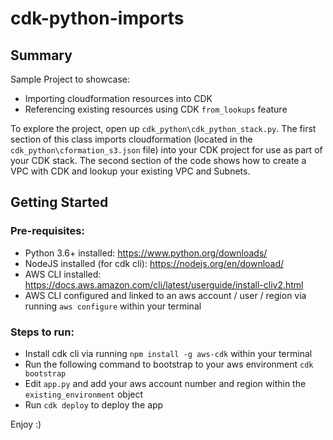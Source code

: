 # cdk-python-imports

## Summary
Sample Project to showcase:

* Importing cloudformation resources into CDK
* Referencing existing resources using CDK `from_lookups` feature

To explore the project, open up ```cdk_python\cdk_python_stack.py```. 
The first section of this class imports cloudformation (located in the ```cdk_python\cformation_s3.json``` file) into your CDK project for use as part of your CDK stack. 
The second section of the code shows how to create a VPC with CDK and lookup your existing VPC and Subnets.

## Getting Started

### Pre-requisites:

* Python 3.6+ installed: https://www.python.org/downloads/
* NodeJS installed (for cdk cli): https://nodejs.org/en/download/
* AWS CLI installed: https://docs.aws.amazon.com/cli/latest/userguide/install-cliv2.html
* AWS CLI configured and linked to an aws account / user / region via running ```aws configure``` within your terminal

### Steps to run:

* Install cdk cli via running ```npm install -g aws-cdk``` within your terminal
* Run the following command to bootstrap to your aws environment ```cdk bootstrap```
* Edit ```app.py``` and add your aws account number and region within the ```existing_environment``` object
* Run ```cdk deploy``` to deploy the app

Enjoy :)
